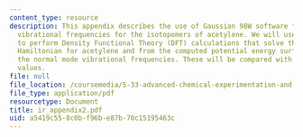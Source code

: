 ```yaml
---
content_type: resource
description: This appendix describes the use of Gaussian 98W software for calculating
  vibrational frequencies for the isotopomers of acetylene. We will use Gaussian 98
  to perform Density Functional Theory (DFT) calculations that solve the full molecular
  Hamiltonian for acetylene and from the computed potential energy surface derive
  the normal mode vibrational frequencies. These will be compared with your experimental
  values.
file: null
file_location: /coursemedia/5-33-advanced-chemical-experimentation-and-instrumentation-fall-2007/a5419c558c0bf96be87b70c15195463c_ir_appendix2.pdf
file_type: application/pdf
resourcetype: Document
title: ir_appendix2.pdf
uid: a5419c55-8c0b-f96b-e87b-70c15195463c
---
```

